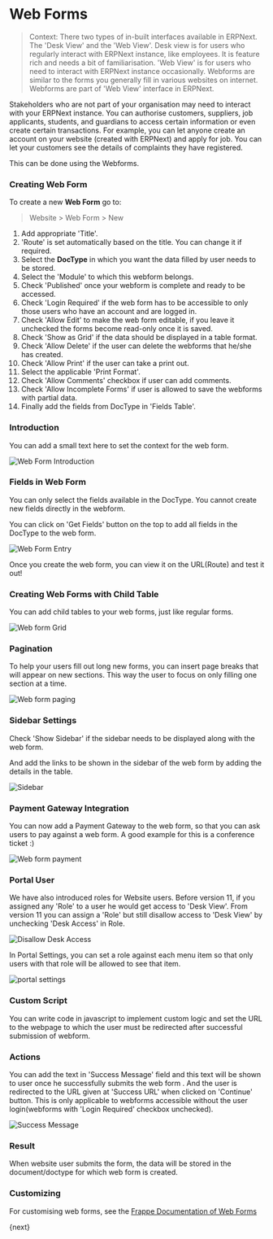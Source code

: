 # Web Forms

> Context: There two types of in-built interfaces available in ERPNext. The 'Desk View' and the 'Web View'. Desk view is for users who regularly interact with ERPNext instance, like employees. It is feature rich and needs a bit of familiarisation. 'Web View' is for users who need to interact with ERPNext instance occasionally. Webforms are similar to the forms you generally fill in various websites on internet. Webforms are part of 'Web View' interface in ERPNext.

Stakeholders who are not part of your organisation may need to interact with your ERPNext instance. You can authorise customers, suppliers, job applicants, students, and guardians to access certain information or even create certain transactions. For example, you can let anyone create an account on your website (created with ERPNext) and apply for job. You can let your customers see the details of complaints they have registered.

This can be done using the Webforms.

### Creating Web Form

To create a new **Web Form** go to:

> Website > Web Form > New

1. Add appropriate 'Title'.
1. 'Route' is set automatically based on the title. You can change it if required.
1. Select the **DocType** in which you want the data filled by user needs to be stored.
1. Select the 'Module' to which this webform belongs.
1. Check 'Published' once your webform is complete and ready to be accessed.
1. Check 'Login Required' if the web form has to be accessible to only those users who have an account and are logged in.
1. Check 'Allow Edit' to make the web form editable, if you leave it unchecked the forms become read-only once it is saved.
1. Check 'Show as Grid' if the data should be displayed in a table format.
1. Check 'Allow Delete' if the user can delete the webforms that he/she has created.
1. Check 'Allow Print' if the user can take a print out.
1. Select the applicable 'Print Format'.
1. Check 'Allow Comments' checkbox if user can add comments.
1. Check 'Allow Incomplete Forms' if user is allowed to save the webforms with partial data.
1. Finally add the fields from DocType in 'Fields Table'.


### Introduction

You can add a small text here to set the context for the web form.

<img class="screenshot" alt="Web Form Introduction" src="{{docs_base_url}}/assets/img/website/webform_introduction.png">

### Fields in Web Form

You can only select the fields available in the DocType. You cannot create new fields directly in the webform.

You can click on 'Get Fields' button on the top to add all fields in the DocType to the web form.

<img class="screenshot" alt="Web Form Entry" src="{{docs_base_url}}/assets/img/website/webform-1.png">

Once you create the web form, you can view it on the URL(Route) and test it out!

### Creating Web Forms with Child Table

You can add child tables to your web forms, just like regular forms.

<img class="screenshot" alt="Web form Grid" src="{{docs_base_url}}/assets/img/website/grid-in-webform.png">

### Pagination

To help your users fill out long new forms, you can insert page breaks that will appear on new sections. This way the user to focus on only filling one section at a time.

<img class="screenshot" alt="Web form paging" src="{{docs_base_url}}/assets/img/website/paging-in-webform.png">

### Sidebar Settings

Check 'Show Sidebar' if the sidebar needs to be displayed along with the web form.

And add the links to be shown in the sidebar of the web form by adding the details in the table.

<img class="screenshot" alt="Sidebar" src="{{docs_base_url}}/assets/img/website/sidebar.png">

### Payment Gateway Integration

You can now add a Payment Gateway to the web form, so that you can ask users to pay against a web form. A good example for this is a conference ticket :)

<img class="screenshot" alt="Web form payment" src="{{docs_base_url}}/assets/img/website/payment-in-webform.png">

### Portal User

We have also introduced roles for Website users. Before version 11, if you assigned any 'Role' to a user he would get access to 'Desk View'. From version 11 you can assign a 'Role' but still disallow access to 'Desk View' by unchecking 'Desk Access' in Role.

<img class="screenshot" alt="Disallow Desk Access" src="{{docs_base_url}}/assets/img/website/disallow_desk_access.png">

In Portal Settings, you can set a role against each menu item so that only users with that role will be allowed to see that item.

<img class="screenshot" alt="portal settings" src="{{docs_base_url}}/assets/img/website/portal-settings.png">

### Custom Script

You can write code in javascript to implement custom logic and set the URL to the webpage to which the user must be redirected after successful submission of webform.

### Actions

You can add the text in 'Success Message' field and this text will be shown to user once he successfully submits the web form . And the user is redirected to the URL given at 'Success URL' when clicked on 'Continue' button. This is only applicable to webforms accessible without the user login(webforms with 'Login Required' checkbox unchecked).

<img class="screenshot" alt="Success Message" src="{{docs_base_url}}/assets/img/website/success_message.png">


### Result

When website user submits the form, the data will be stored in the document/doctype for which web form is created.

### Customizing

For customising web forms, see the [Frappe Documentation of Web Forms](https://frappe.io/docs/user/en/guides/portal-development/web-forms)


{next}

